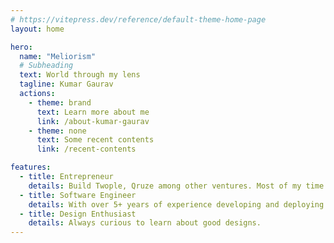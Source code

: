```yaml
---
# https://vitepress.dev/reference/default-theme-home-page
layout: home

hero:
  name: "Meliorism"
  # Subheading
  text: World through my lens
  tagline: Kumar Gaurav
  actions:
    - theme: brand
      text: Learn more about me
      link: /about-kumar-gaurav
    - theme: none
      text: Some recent contents
      link: /recent-contents

features:
  - title: Entrepreneur
    details: Build Twople, Qruze among other ventures. Most of my time goes in this domain.
  - title: Software Engineer
    details: With over 5+ years of experience developing and deploying full-stack web/mobile apps at varying scale.
  - title: Design Enthusiast
    details: Always curious to learn about good designs. 
---
```


